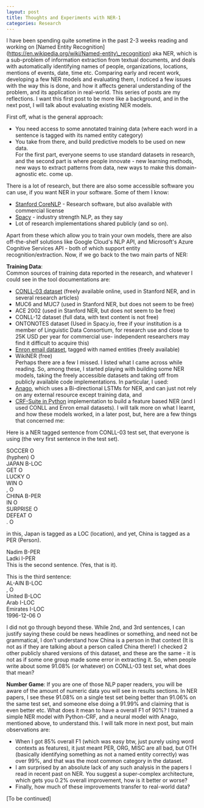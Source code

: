 ```yaml
---
layout: post
title: Thoughts and Experiments with NER-1
categories: Research
---
```


I have been spending quite sometime in the past 2-3 weeks reading and working on [Named Entity Recognition] (https://en.wikipedia.org/wiki/Named-entity\_recognition) aka NER, which is a sub-problem of information extraction from textual documents, and deals with automatically identifying names of people, organizations, locations, mentions of events, date, time etc.  Comparing early and recent work, developing a few NER models and evaluating them, I noticed a few issues with the way this is done, and how it affects general understanding of the problem, and its application in real-world. This series of posts are my reflections. I want this first post to be more like a background, and in the next post, I will talk about evaluating existing NER models.

First off, what is the general approach:
- You need access to some annotated training data (where each word in a sentence is tagged with its named entity category)  
- You take from there, and build predictive models to be used on new data.  
For the first part, everyone seems to use standard datasets in research, and the second part is where people innovate - new learning methods, new ways to extract patterns from data, new ways to make this domain-agnostic etc. come up. 

There is a lot of research, but there are also some accessible software you can use, if you want NER in your software. Some of them I know:
- [Stanford CoreNLP](https://stanfordnlp.github.io/CoreNLP/) - Research software, but also available with commercial license
- [Spacy](spacy.io) - industry strength NLP, as they say
- Lot of research implementations shared publicly
(and so on).

Apart from these which allow you to train your own models, there are also off-the-shelf solutions like Google Cloud's NLP API, and Microsoft's Azure Cognitive Services API - both of which support entity recognition/extraction. Now, if we go back to the two main parts of NER: 

**Training Data**:  
Common sources of training data reported in the research, and whatever I could see in the tool documentations are:
- [CONLL-03 dataset](https://github.com/Hironsan/anago/tree/master/data/conll2003/en/ner) (freely available online, used in Stanford NER, and in several research articles)  
- MUC6 and MUC7 (used in Stanford NER, but does not seem to be free)  
- ACE 2002 (used in Stanford NER, but does not seem to be free)  
- CONLL-12 dataset (full data, with text content is not free)  
- ONTONOTES dataset (Used in Spacy.io, free if your institution is a member of Linguistic Data Consortium, for research use and close to 25K USD per year for commercial use- independent researchers may find it difficult to acquire this)  
- [Enron email dataset](https://www.cs.cmu.edu/~enron/), tagged with named entities (freely available)  
- WikiNER (free)  
Perhaps there are a few I missed. I listed what I came across while reading. So, among these, I started playing with building some NER models, taking the freely accessible datasets and taking off from publicly available code implementations. In particular, I used:
- [Anago](https://github.com/Hironsan/anago), which uses a Bi-directional LSTMs for NER, and can just not rely on any external resource except training data, and   
- [CRF-Suite in Python](https://github.com/scrapinghub/python-crfsuite) implementation to build a feature based NER
(and I used CONLL and Enron email datasets). I will talk more on what I learnt, and how these models worked, in a later post, but, here are a few things that concerned me:

Here is a NER tagged sentence from CONLL-03 test set, that everyone is using (the very first sentence in the test set).

SOCCER	O  
(hyphen)	O  
JAPAN	B-LOC  
GET	O  
LUCKY	O  
WIN	O  
,	O  
CHINA	B-PER  
IN	O  
SURPRISE	O  
DEFEAT	O  
.	O  

in this, Japan is tagged as a LOC (location), and yet, China is tagged as a PER (Person).  

Nadim	B-PER  
Ladki	I-PER  
 This is the second sentence. (Yes, that is it).

This is the third sentence:  
AL-AIN	B-LOC  
,	O  
United	B-LOC  
Arab	I-LOC  
Emirates	I-LOC  
1996-12-06	O  

I did not go through beyond these. While 2nd, and 3rd sentences, I can justify saying these could be news headlines or something, and need not be grammatical, I don't understand how China is a person in that context (It is not as if they are talking about a person called China there!) I checked 2 other publicly shared versions of this dataset, and these are the same - it is not as if some one group made some error in extracting it. So, when people write about some 91.08% (or whatever) on CONLL-03 test set, what does that mean?

**Number Game**:
If you are one of those NLP paper readers, you will be aware of the amount of numeric data you will see in results sections. In NER papers, I see these 91.08% on a single test set being better than 91.06% on the same test set, and someone else doing a 91.99% and claiming that is even better etc. What does it mean to have a overall F1 of 90%? I trained a simple NER model with Python-CRF, and a neural model with Anago, mentioned above, to understand this. I will talk more in next post, but main observations are:
- When I got 85% overall F1 (which was easy btw, just purely using word contexts as features), it just meant PER, ORG, MISC are all bad, but OTH (basically identifying something as not a named entity correctly) was over 99%, and that was the most common category in the dataset.
- I am surprised by an absolute lack of any such analysis in the papers I read in recent past on NER. You suggest a super-complex architecture, which gets you 0.2% overall improvement, how is it better or worse?
- Finally, how much of these improvements transfer to real-world data?

[To be continued]

